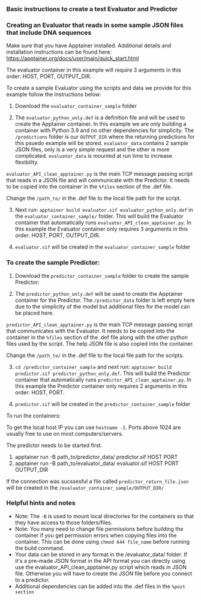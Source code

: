 ### Basic instructions to create a test Evaluator and Predictor

### Creating an Evaluator that reads in some sample JSON files that include DNA sequences

Make sure that you have Apptainer installed. Additional details and installation instructions can be found here: https://apptainer.org/docs/user/main/quick_start.html

The evaluator container in this example will require 3 arguments in this order: HOST, PORT, OUTPUT_DIR.

To create a sample Evaluator using the scripts and data we provide for this example follow the instructions below:

1. Download the `evaluator_container_sample` folder

2. The `evaluator_python_only.def` is a definition file and will be used to create the Apptainer container. In this example we are only building a container with Python 3.9 and no other dependencies for simplicity. The `/predictions` folder is our `OUTPUT_DIR` where the returning predictions for this psuedo example will be stored. `evaluator_data` contains 2 sample JSON files, only is a very simple request and the other is more complicated. `evaluator_data` is mounted at run time to increase flexibility.

`evaluator_API_clean_apptainer.py` is the main TCP message passing script that reads in a JSON file and will communicate with the Predictor. It needs to be copied into the container in the `%files` section of the .def file. 

Change the `/path_to/`  in the .def file to the local file path for the script. 

3. Next run: `apptainer build evaluator.sif evaluator_python_only.def` in the `evaluator_container_sample/` folder. This will build the Evaluator container that automatically runs `evaluator_API_clean_apptainer.py`. In this example the Evaluator container only requires 3 arguments in this order: HOST, PORT, OUTPUT_DIR.

4. `evaluator.sif` will be created in the `evaluator_container_sample` folder

### To create the sample Predictor:

1. Download the `predictor_container_sample` folder to create the sample Predictor:

2. The `predictor_python_only.def` will be used to create the Apptainer container for the Predictor. The `/predictor_data` folder is left empty here due to the simplicity of the model but additional files for the model can be placed here. 

`predictor_API_clean_apptainer.py` is the main TCP message passing script that communicates with the Evaluator. It needs to be copied into the container in the `%files` section of the .def file along with the other python files used by the script. The help JSON file is also copied into the container. 

Change the `/path_to/` in the .def file to the local file path for the scripts. 

3. `cd /predictor_container_sample` and next run: `apptainer build predictor.sif predictor_python_only.def`. This will build the Predictor container that automatically runs `predictor_API_clean_apptainer.py`. In this example the Predictor container only requires 2 arguments in this order: HOST, PORT.

4. `predictor.sif` will be created in the `predictor_container_sample` folder

To run the containers:

To get the local host IP you can use `hostname -I`. Ports above 1024 are usually free to use on most computers/servers. 

The predictor needs to be started first. 

1. apptainer run -B path_to/predictor_data/ predictor.sif HOST PORT
2. apptainer run -B path_to/evaluator_data/ evaluator.sif HOST PORT OUTPUT_DIR

If the connection was sucssesful a file called `predictor_return_file.json` will be created in the `/evaluator_container_sample/OUTPUT_DIR/`

### Helpful hints and notes

+ Note: The `-B` is used to mount local directories for the containers so that they have access to those folders/files. 
+ Note: You many need to change file permissions before building the container if you get permission errors when copying files into the container. This can be done using `chmod 644 file_name` before running the build command.
+ Your data can be stored in any format in the /evaluator_data/ folder. If it's a pre-made JSON format in the API format you can directly using use the evaluator_API_clean_apptainer.py script which reads in JSON file. Otherwise you will have to create the JSON file before you connect to a predictor. 
+ Additional dependencies can be added into the .def files in the `%post section`
